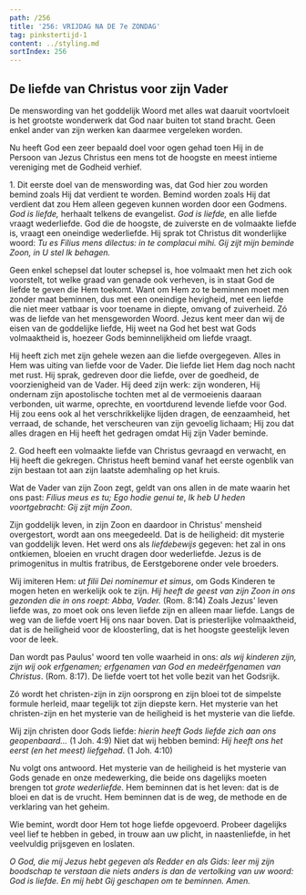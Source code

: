 ```yaml
---
path: /256
title: '256: VRIJDAG NA DE 7e ZONDAG'
tag: pinkstertijd-1
content: ../styling.md
sortIndex: 256
---
```


## De liefde van Christus voor zijn Vader

De menswording van het goddelijk Woord met alles wat daaruit voortvloeit is het grootste wonderwerk dat God naar buiten tot stand bracht. Geen enkel ander van zijn werken kan daarmee vergeleken worden.

Nu heeft God een zeer bepaald doel voor ogen gehad toen Hij in de Persoon van Jezus Christus een mens tot de hoogste en meest intieme vereniging met de Godheid verhief.

1\. Dit eerste doel van de menswording was, dat God hier zou worden bemind zoals Hij dat verdient te worden. Bemind worden zoals Hij dat verdient dat zou Hem alleen gegeven kunnen worden door een Godmens. _God is liefde,_ herhaalt telkens de evangelist. _God is liefde,_ en alle liefde vraagt wederliefde. God die de hoogste, de zuiverste en de volmaakte liefde is, vraagt een oneindige wederliefde. Hij sprak tot Christus dit wonderlijke woord: _Tu es Filius mens dilectus: in te complacui mihi._ _Gij zijt mijn beminde Zoon, in U stel Ik behagen._

Geen enkel schepsel dat louter schepsel is, hoe volmaakt men het zich ook voorstelt, tot welke graad van genade ook verheven, is in staat God de liefde te geven die Hem toekomt. Want om Hem zo te beminnen moet men zonder maat beminnen, dus met een oneindige hevigheid, met een liefde die niet meer vatbaar is voor toename in diepte, omvang of zuiverheid. Zó was de liefde van het mensgeworden Woord. Jezus kent meer dan wij de eisen van de goddelijke liefde, Hij weet na God het best wat Gods volmaaktheid is, hoezeer Gods beminnelijkheid om liefde vraagt.

Hij heeft zich met zijn gehele wezen aan die liefde overgegeven. Alles in Hem was uiting van liefde voor de Vader. Die liefde liet Hem dag noch nacht met rust. Hij sprak, gedreven door die liefde, over de goedheid, de voorzienigheid van de Vader. Hij deed zijn werk: zijn wonderen, Hij ondernam zijn apostolische tochten met al de vermoeienis daaraan verbonden, uit warme, oprechte, en voortdurend levende liefde voor God. Hij zou eens ook al het verschrikkelijke lijden dragen, de eenzaamheid, het verraad, de schande, het verscheuren van zijn gevoelig lichaam; Hij zou dat alles dragen en Hij heeft het gedragen omdat Hij zijn Vader beminde.

2\. God heeft een volmaakte liefde van Christus gevraagd en verwacht, en Hij heeft die gekregen. Christus heeft bemind vanaf het eerste ogenblik van zijn bestaan tot aan zijn laatste ademhaling op het kruis.

Wat de Vader van zijn Zoon zegt, geldt van ons allen in de mate waarin het ons past: _Filius meus es tu; Ego hodie genui te_, _Ik heb U heden voortgebracht: Gij zijt mijn Zoon_.

Zijn goddelijk leven, in zijn Zoon en daardoor in Christus' mensheid overgestort, wordt aan ons meegedeeld. Dat is de heiligheid: dit mysterie van goddelijk leven. Het werd ons als _liefdebewijs_ gegeven: het zal in ons ontkiemen, bloeien en vrucht dragen door wederliefde. Jezus is de primogenitus in multis fratribus, de Eerstgeborene onder vele broeders.

Wij imiteren Hem: _ut filii Dei nominemur et simus_, om Gods Kinderen te mogen heten en werkelijk ook te zijn. _Hij heeft de geest van zijn Zoon in ons gezonden die in ons roept: Abba, Vader._ (Rom. 8:14) Zoals Jezus' leven liefde was, zo moet ook ons leven liefde zijn en alleen maar liefde. Langs de weg van de liefde voert Hij ons naar boven. Dat is priesterlijke volmaaktheid, dat is de heiligheid voor de kloosterling, dat is het hoogste geestelijk leven voor de leek.

Dan wordt pas Paulus' woord ten volle waarheid in ons: _als wij kinderen zijn, zijn wij ook erfgenamen; erfgenamen van God en medeërfgenamen van Christus_. (Rom. 8:17). De liefde voert tot het volle bezit van het Godsrijk.

Zó wordt het christen-zijn in zijn oorsprong en zijn bloei tot de simpelste formule herleid, maar tegelijk tot zijn diepste kern. Het mysterie van het christen-zijn en het mysterie van de heiligheid is het mysterie van die liefde.

Wij zijn christen door Gods liefde: _hierin heeft Gods liefde zich aan ons geopenbaard..._ (1 Joh. 4:9) Niet dat wij hebben bemind: _Hij heeft ons het eerst (en het meest) liefgehad_. (1 Joh. 4:10)

Nu volgt ons antwoord. Het mysterie van de heiligheid is het mysterie van Gods genade en onze medewerking, die beide ons dagelijks moeten brengen tot _grote wederliefde_. Hem beminnen dat is het leven: dat is de bloei en dat is de vrucht. Hem beminnen dat is de weg, de methode en de verklaring van het geheim.

Wie bemint, wordt door Hem tot hoge liefde opgevoerd. Probeer dagelijks veel lief te hebben in gebed, in trouw aan uw plicht, in naastenliefde, in het veelvuldig prijsgeven en loslaten.

_O God, die mij Jezus hebt gegeven als Redder en als Gids: leer mij zijn boodschap te verstaan die niets anders is dan de vertolking van uw woord: _God is liefde_. En mij hebt Gij geschapen om te beminnen. Amen._
